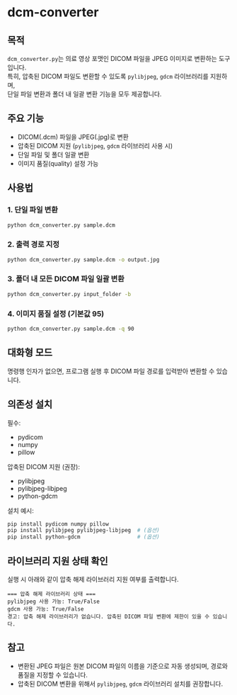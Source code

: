 # dcm-converter

## 목적

`dcm_converter.py`는 의료 영상 포맷인 DICOM 파일을 JPEG 이미지로 변환하는 도구입니다.  
특히, 압축된 DICOM 파일도 변환할 수 있도록 `pylibjpeg`, `gdcm` 라이브러리를 지원하며,  
단일 파일 변환과 폴더 내 일괄 변환 기능을 모두 제공합니다.

## 주요 기능

- DICOM(.dcm) 파일을 JPEG(.jpg)로 변환
- 압축된 DICOM 지원 (`pylibjpeg`, `gdcm` 라이브러리 사용 시)
- 단일 파일 및 폴더 일괄 변환
- 이미지 품질(quality) 설정 가능

## 사용법

### 1. 단일 파일 변환

```bash
python dcm_converter.py sample.dcm
```

### 2. 출력 경로 지정

```bash
python dcm_converter.py sample.dcm -o output.jpg
```

### 3. 폴더 내 모든 DICOM 파일 일괄 변환

```bash
python dcm_converter.py input_folder -b
```

### 4. 이미지 품질 설정 (기본값 95)

```bash
python dcm_converter.py sample.dcm -q 90
```

## 대화형 모드

명령행 인자가 없으면, 프로그램 실행 후 DICOM 파일 경로를 입력받아 변환할 수 있습니다.

## 의존성 설치

필수:
- pydicom
- numpy
- pillow

압축된 DICOM 지원 (권장):
- pylibjpeg
- pylibjpeg-libjpeg
- python-gdcm

설치 예시:
```bash
pip install pydicom numpy pillow
pip install pylibjpeg pylibjpeg-libjpeg  # (옵션)
pip install python-gdcm                  # (옵션)
```

## 라이브러리 지원 상태 확인

실행 시 아래와 같이 압축 해제 라이브러리 지원 여부를 출력합니다.
```
=== 압축 해제 라이브러리 상태 ===
pylibjpeg 사용 가능: True/False
gdcm 사용 가능: True/False
경고: 압축 해제 라이브러리가 없습니다. 압축된 DICOM 파일 변환에 제한이 있을 수 있습니다.
```

## 참고

- 변환된 JPEG 파일은 원본 DICOM 파일의 이름을 기준으로 자동 생성되며, 경로와 품질을 지정할 수 있습니다.
- 압축된 DICOM 변환을 위해서 `pylibjpeg`, `gdcm` 라이브러리 설치를 권장합니다.
